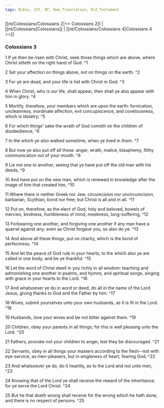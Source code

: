 ```yaml
---
tags: Bible, JST, NT, New_Translation, Old_Testament
---
```


[[nt/Colossians/Colossians 2|<< Colossians 2]] | [[nt/Colossians|Colossians]] | [[nt/Colossians/Colossians 4|Colossians 4 >>]]

### Colossians 3

1 If ye then be risen with Christ, seek those things which are above, where Christ sitteth on the right hand of God.  ^1

2 Set your affection on things above, not on things on the earth.  ^2

3 For ye are dead, and your life is hid with Christ in God.  ^3

4 When Christ, who is our life, shall appear, then shall ye also appear with him in glory.  ^4

5 Mortify, therefore, your members which are upon the earth: fornication, uncleanness, inordinate affection, evil concupiscence, and covetousness, which is idolatry;  ^5

6 For which things\' sake the wrath of God cometh on the children of disobedience,  ^6

7 In the which ye also walked sometime, when ye lived in them.  ^7

8 But now ye also put off all these: anger, wrath, malice, blasphemy, filthy communication out of your mouth.  ^8

9 Lie not one to another, seeing that ye have put off the old man with his deeds,  ^9

10 And have put on the new man, which is renewed in knowledge after the image of him that created him,  ^10

11 Where there is neither Greek nor Jew, circumcision nor uncircumcision, barbarian, Scythian, bond nor free; but Christ is all and in all.  ^11

12 Put on, therefore, as the elect of God, holy and beloved, bowels of mercies, kindness, humbleness of mind, meekness, long-suffering,  ^12

13 Forbearing one another, and forgiving one another if any man have a quarrel against any; even as Christ forgave you, so also do ye.  ^13

14 And above all these things, put on charity, which is the bond of perfectness.  ^14

15 And let the peace of God rule in your hearts, to the which also ye are called in one body; and be ye thankful.  ^15

16 Let the word of Christ dwell in you richly in all wisdom: teaching and admonishing one another in psalms, and hymns, and spiritual songs, singing with grace in your hearts to the Lord.  ^16

17 And whatsoever ye do in word or deed, do all in the name of the Lord Jesus, giving thanks to God and the Father by him.  ^17

18 Wives, submit yourselves unto your own husbands, as it is fit in the Lord.  ^18

19 Husbands, love your wives and be not bitter against them.  ^19

20 Children, obey your parents in all things; for this is well pleasing unto the Lord.  ^20

21 Fathers, provoke not your children to anger, lest they be discouraged.  ^21

22 Servants, obey in all things your masters according to the flesh\--not with eye-service, as men-pleasers, but in singleness of heart, fearing God;  ^22

23 And whatsoever ye do, do it heartily, as to the Lord and not unto men,  ^23

24 Knowing that of the Lord ye shall receive the reward of the inheritance; for ye serve the Lord Christ.  ^24

25 But he that doeth wrong shall receive for the wrong which he hath done; and there is no respect of persons.  ^25

 
